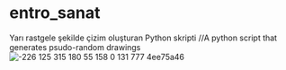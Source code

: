 # entro_sanat
Yarı rastgele şekilde çizim oluşturan Python skripti //A python script that generates psudo-random drawings
![ -226 125 315 180      55 158 0      131 777    4ee75a46](https://github.com/user-attachments/assets/608c01b8-95fd-4f81-aa68-4275e821f46d)
